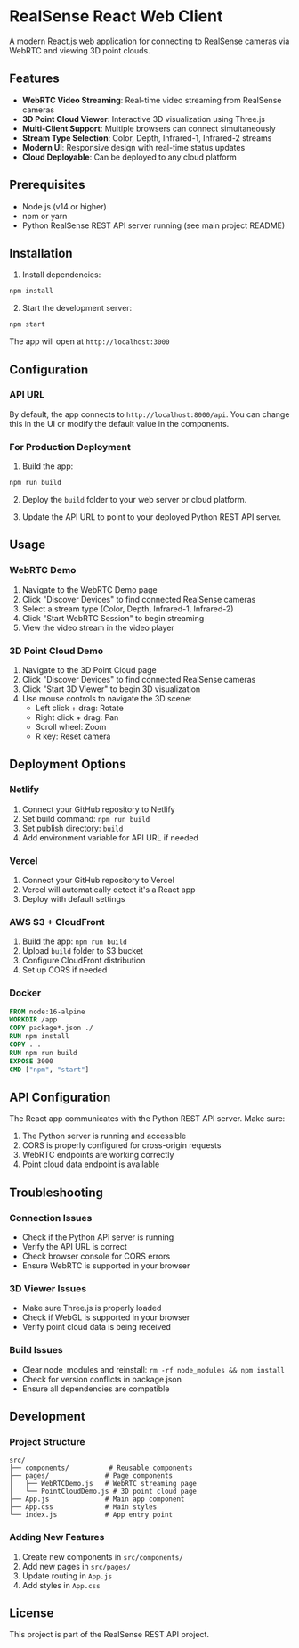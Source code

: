 # RealSense React Web Client

A modern React.js web application for connecting to RealSense cameras via WebRTC and viewing 3D point clouds.

## Features

- **WebRTC Video Streaming**: Real-time video streaming from RealSense cameras
- **3D Point Cloud Viewer**: Interactive 3D visualization using Three.js
- **Multi-Client Support**: Multiple browsers can connect simultaneously
- **Stream Type Selection**: Color, Depth, Infrared-1, Infrared-2 streams
- **Modern UI**: Responsive design with real-time status updates
- **Cloud Deployable**: Can be deployed to any cloud platform

## Prerequisites

- Node.js (v14 or higher)
- npm or yarn
- Python RealSense REST API server running (see main project README)

## Installation

1. Install dependencies:
```bash
npm install
```

2. Start the development server:
```bash
npm start
```

The app will open at `http://localhost:3000`

## Configuration

### API URL
By default, the app connects to `http://localhost:8000/api`. You can change this in the UI or modify the default value in the components.

### For Production Deployment

1. Build the app:
```bash
npm run build
```

2. Deploy the `build` folder to your web server or cloud platform.

3. Update the API URL to point to your deployed Python REST API server.

## Usage

### WebRTC Demo
1. Navigate to the WebRTC Demo page
2. Click "Discover Devices" to find connected RealSense cameras
3. Select a stream type (Color, Depth, Infrared-1, Infrared-2)
4. Click "Start WebRTC Session" to begin streaming
5. View the video stream in the video player

### 3D Point Cloud Demo
1. Navigate to the 3D Point Cloud page
2. Click "Discover Devices" to find connected RealSense cameras
3. Click "Start 3D Viewer" to begin 3D visualization
4. Use mouse controls to navigate the 3D scene:
   - Left click + drag: Rotate
   - Right click + drag: Pan
   - Scroll wheel: Zoom
   - R key: Reset camera

## Deployment Options

### Netlify
1. Connect your GitHub repository to Netlify
2. Set build command: `npm run build`
3. Set publish directory: `build`
4. Add environment variable for API URL if needed

### Vercel
1. Connect your GitHub repository to Vercel
2. Vercel will automatically detect it's a React app
3. Deploy with default settings

### AWS S3 + CloudFront
1. Build the app: `npm run build`
2. Upload `build` folder to S3 bucket
3. Configure CloudFront distribution
4. Set up CORS if needed

### Docker
```dockerfile
FROM node:16-alpine
WORKDIR /app
COPY package*.json ./
RUN npm install
COPY . .
RUN npm run build
EXPOSE 3000
CMD ["npm", "start"]
```

## API Configuration

The React app communicates with the Python REST API server. Make sure:

1. The Python server is running and accessible
2. CORS is properly configured for cross-origin requests
3. WebRTC endpoints are working correctly
4. Point cloud data endpoint is available

## Troubleshooting

### Connection Issues
- Check if the Python API server is running
- Verify the API URL is correct
- Check browser console for CORS errors
- Ensure WebRTC is supported in your browser

### 3D Viewer Issues
- Make sure Three.js is properly loaded
- Check if WebGL is supported in your browser
- Verify point cloud data is being received

### Build Issues
- Clear node_modules and reinstall: `rm -rf node_modules && npm install`
- Check for version conflicts in package.json
- Ensure all dependencies are compatible

## Development

### Project Structure
```
src/
├── components/          # Reusable components
├── pages/              # Page components
│   ├── WebRTCDemo.js   # WebRTC streaming page
│   └── PointCloudDemo.js # 3D point cloud page
├── App.js              # Main app component
├── App.css             # Main styles
└── index.js            # App entry point
```

### Adding New Features
1. Create new components in `src/components/`
2. Add new pages in `src/pages/`
3. Update routing in `App.js`
4. Add styles in `App.css`

## License

This project is part of the RealSense REST API project.
